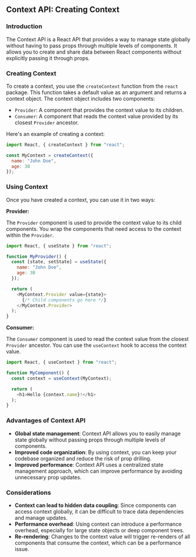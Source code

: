 ## Context API: Creating Context

### Introduction

The Context API is a React API that provides a way to manage state globally without having to pass props through multiple levels of components. It allows you to create and share data between React components without explicitly passing it through props.

### Creating Context

To create a context, you use the `createContext` function from the `react` package. This function takes a default value as an argument and returns a context object. The context object includes two components:

- `Provider`: A component that provides the context value to its children.
- `Consumer`: A component that reads the context value provided by its closest `Provider` ancestor.

Here's an example of creating a context:

```javascript
import React, { createContext } from "react";

const MyContext = createContext({
  name: "John Doe",
  age: 30
});
```

### Using Context

Once you have created a context, you can use it in two ways:

**Provider:**

The `Provider` component is used to provide the context value to its child components. You wrap the components that need access to the context within the `Provider`.

```javascript
import React, { useState } from "react";

function MyProvider() {
  const [state, setState] = useState({
    name: "John Doe",
    age: 30
  });

  return (
    <MyContext.Provider value={state}>
      {/* Child components go here */}
    </MyContext.Provider>
  );
}
```

**Consumer:**

The `Consumer` component is used to read the context value from the closest `Provider` ancestor. You can use the `useContext` hook to access the context value.

```javascript
import React, { useContext } from "react";

function MyComponent() {
  const context = useContext(MyContext);

  return (
    <h1>Hello {context.name}!</h1>
  );
}
```

### Advantages of Context API

- **Global state management**: Context API allows you to easily manage state globally without passing props through multiple levels of components.
- **Improved code organization**: By using context, you can keep your codebase organized and reduce the risk of prop drilling.
- **Improved performance**: Context API uses a centralized state management approach, which can improve performance by avoiding unnecessary prop updates.

### Considerations

- **Context can lead to hidden data coupling**: Since components can access context globally, it can be difficult to trace data dependencies and manage updates.
- **Performance overhead**: Using context can introduce a performance overhead, especially for large state objects or deep component trees.
- **Re-rendering**: Changes to the context value will trigger re-renders of all components that consume the context, which can be a performance issue.

